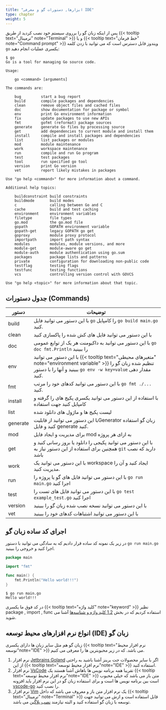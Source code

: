 ```yaml
---
title: "ابزارها, دستورات گو و معرفی IDE"
type: chapter
weight: 5
---
```


پس از اینکه زبان گو را برروی سیستم خود نصب کردید از طریق {{< tooltip text="ترمینال" note="Terminal" >}} و یا  {{< tooltip text="خط فرمان" note="Command prompt" >}}  ویندوز قابل دسترس است که می توانید با زدن کلمه `go` یکسری عملیات انجام دهید:

```shell
$ go
Go is a tool for managing Go source code.

Usage:

	go <command> [arguments]

The commands are:

	bug         start a bug report
	build       compile packages and dependencies
	clean       remove object files and cached files
	doc         show documentation for package or symbol
	env         print Go environment information
	fix         update packages to use new APIs
	fmt         gofmt (reformat) package sources
	generate    generate Go files by processing source
	get         add dependencies to current module and install them
	install     compile and install packages and dependencies
	list        list packages or modules
	mod         module maintenance
	work        workspace maintenance
	run         compile and run Go program
	test        test packages
	tool        run specified go tool
	version     print Go version
	vet         report likely mistakes in packages

Use "go help <command>" for more information about a command.

Additional help topics:

	buildconstraint build constraints
	buildmode       build modes
	c               calling between Go and C
	cache           build and test caching
	environment     environment variables
	filetype        file types
	go.mod          the go.mod file
	gopath          GOPATH environment variable
	gopath-get      legacy GOPATH go get
	goproxy         module proxy protocol
	importpath      import path syntax
	modules         modules, module versions, and more
	module-get      module-aware go get
	module-auth     module authentication using go.sum
	packages        package lists and patterns
	private         configuration for downloading non-public code
	testflag        testing flags
	testfunc        testing functions
	vcs             controlling version control with GOVCS

Use "go help <topic>" for more information about that topic.
```

## جدول دستورات (Commands)

|  دستور      | توضیحات                                                     |
|---------|-----------------------------------------------------------------|
| build | با این دستور می توانید فایل `go` را کامپایل `go build main.go` کنید.    |
| clean | با این دستور می توانید فایل های کش شده را پاکسازی کنید    |
| doc | با این دستور می توانید به داکیومنت هر یک از توابع عمومی `go doc fmt.Println` را ببینید    |
| env | با این دستور می توانید {{< tooltip text="متغیرهای محیطی" note="environment variable" >}} تنظیم شده زبان گو را ببینید و آنها را با دستور `go env -w key=value` مقدار دهی کنید.    |
| fmt | با این دستور می توانید کدهای خود را مرتب `go fmt ./...` کنید.    |
| install | با استفاده از این دستور می توانید یکسری پکیج های را گرفته و کامپایل کنید جهت استفاده    |
| list | لیست پکیج ها و ماژول های دانلود شده   |
| generate | با این دستور می توانید از قابلیتGenerator زبان گو استفاده کنید و فایل generate کنید.    |
| mod | برای مدیریت و ایجاد فایل mod به ازای هر پروژه    |
| get | با این دستور می توانید پکیجی را دانلود یا بروز رسانی کنید و همچنین برای استفاده از این دستور نیاز به `git` دارید که نصب باشد   |
| work | با این دستور می توانید یک workspace ایجاد کنید و آن را مدیریت کنید.   |
| run | با این دستور می توانید فایل های گو یا پروژه را `go run main.go` اجرا کنید   |
| test | با این دستور می توانید فایل های تست را `go test example_test.go` اجرا کنید   |
| version | با این دستور می توانید نسخه نصب شده زبان گو را ببینید  |
| vet | با این دستور می توانید اشتباهات کدهای خود را ببینید  |


## اجرای کد ساده زبان گو

در زیر یک نمونه کد ساده قرار دادیم که به سادگی می توانید با دستور `go run main.go` اجرا کنید و خروجی را ببینید.

```go
package main

import "fmt"

func main() {
    fmt.Println("Hello world!!!")
}
```

```shell
$ go run main.go
Hello world!!!
```

 در کد فوق ما یکسری {{< tooltip text="کلید واژه" note="keyword" >}}  نظیر package , import , func استفاده کردیم که در بخش [1.2 کلید واژه و شناسه‌ها](https://book.gofarsi.ir/chapter-1/go-built-in-keywords-identifiers/) آشنا می شوید.

## انواع نرم افزارهای محیط توسعه (IDE) زبان گو

زبان گو هم مثل سایر زبان ها دارای یکسری {{< tooltip text="نرم افزار محیط توسعه"note="IDE" >}} می باشد. که در زیر محبوبترین ها را معرفی می کنیم.

1. نرم افزار [Jetbrains Goland](https://www.jetbrains.com/go/) اگر با سایر محصولات جت برینز آشنا باشید به راحتی از این  {{< tooltip text="نرم افزار محیط توسعه"note="IDE" >}}  استفاده کنید.
2. نرم افزار [VsCode](https://code.visualstudio.com/) تقریبا همه برنامه نویس ها باهاش آشنا هستند یک  {{< tooltip text="نرم افزار محیط توسعه"note="IDE" >}} متن باز می باشد که خیلی محبوب است بین برنامه نویس ها است و برای استفاده زبان گو در این نرم افزار باید افزونه[ vscode-go](https://code.visualstudio.com/docs/languages/go) را نصب کنید.
3. نرم افزار [Vim](https://www.vim.org/) یک نرم افزار متن باز و معروف می باشد که داخل  {{< tooltip text="ترمینال" note="Terminal" >}} قابل استفاده است و ازش می توانید جهت توسعه با زبان گو استفاده کنید و البته نیازمند [نصب پلاگین](https://github.com/fatih/vim-go) می باشد.
